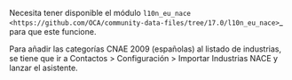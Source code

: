Necesita tener disponible el módulo `l10n_eu_nace
<https://github.com/OCA/community-data-files/tree/17.0/l10n_eu_nace>`_ para que
este funcione.

Para añadir las categorías CNAE 2009 (españolas) al listado de industrias, se tiene
que ir a Contactos > Configuración > Importar Industrias NACE y lanzar el asistente.
